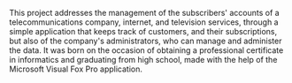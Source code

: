 This project addresses the management of the subscribers' accounts of a telecommunications company, internet, and television services, through a simple application that keeps track of customers, and their subscriptions, but also of the company's administrators, who can manage and administer the data. It was born on the occasion of obtaining a professional certificate in informatics and graduating from high school, made with the help of the Microsoft Visual Fox Pro application.